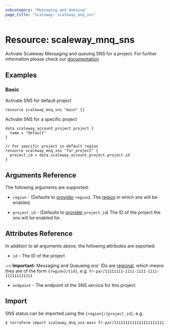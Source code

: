 ```yaml
---
subcategory: "Messaging and Queuing"
page_title: "Scaleway: scaleway_mnq_sns"
---
```


# Resource: scaleway_mnq_sns

Activate Scaleway Messaging and queuing SNS for a project.
For further information please check
our [documentation](https://www.scaleway.com/en/docs/serverless/messaging/reference-content/sns-overview/)

## Examples

### Basic

Activate SNS for default project

```hcl
resource scaleway_mnq_sns "main" {}
```

Activate SNS for a specific project

```hcl
data scaleway_account_project project {
  name = "default"
}

// For specific project in default region
resource scaleway_mnq_sns "for_project" {
  project_id = data.scaleway_account_project.project.id
}
```

## Arguments Reference

The following arguments are supported:


- `region` - (Defaults to [provider](../index.md#region) `region`). The [region](../guides/regions_and_zones.md#regions)
  in which sns will be enabled.

- `project_id` - (Defaults to [provider](../index.md#project_id) `project_id`) The ID of the project the sns will be enabled for.


## Attributes Reference

In addition to all arguments above, the following attributes are exported:

- `id` - The ID of the project

~> **Important:** Messaging and Queueing sns' IDs are [regional](../guides/regions_and_zones.md#resource-ids), which means they are of the form `{region}/{id}`, e.g. `fr-par/11111111-1111-1111-1111-111111111111`

- `endpoint` - The endpoint of the SNS service for this project.

## Import

SNS status can be imported using the `{region}/{project_id}`, e.g.

```bash
$ terraform import scaleway_mnq_sns.main fr-par/11111111111111111111111111111111
```
